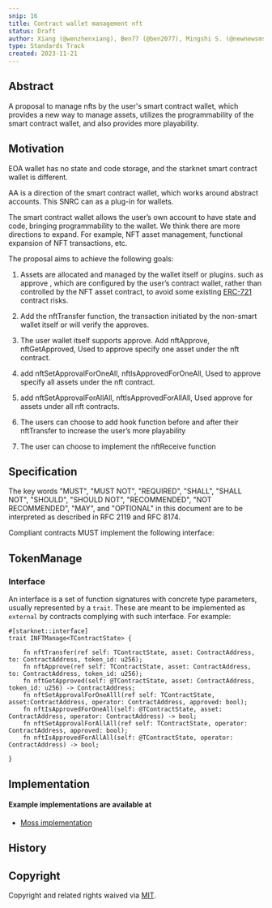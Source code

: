 ```yaml
---
snip: 16
title: Contract wallet management nft
status: Draft
author: Xiang (@wenzhenxiang), Ben77 (@ben2077), Mingshi S. (@newnewsms)
type: Standards Track
created: 2023-11-21
---
```


## Abstract

A proposal to manage nfts by the user's smart contract wallet, which provides a new way to manage assets, utilizes the programmability of the smart contract wallet, and also provides more playability.

## Motivation

EOA wallet has no state and code storage, and the starknet smart contract wallet is different.

AA is a direction of the smart contract wallet, which works around abstract accounts. This SNRC can as a plug-in for wallets.

The smart contract wallet allows the user’s own account to have state and code, bringing programmability to the wallet. We think there are more directions to expand. For example, NFT asset management, functional expansion of NFT transactions, etc.


The proposal aims to achieve the following goals:

1. Assets are allocated and managed by the wallet itself or plugins. such as approve , which are configured by the user’s contract wallet, rather than controlled by the NFT asset contract, to avoid some existing [ERC-721](./erc-721) contract risks.

2. Add the nftTransfer function, the transaction initiated by the non-smart wallet itself or will verify the approves.

3. The user wallet itself supports approve. Add nftApprove,  nftGetApproved, Used to approve specify one asset under the nft contract.

4. add nftSetApprovalForOneAll, nftIsApprovedForOneAll, Used to approve specify all assets under the nft contract.

5. add nftSetApprovalForAllAll, nftIsApprovedForAllAll, Used approve for assets under all nft contracts.

6. The users can choose to add hook function before and after their nftTransfer to increase the user’s more playability

7. The user can choose to implement the nftReceive function


## Specification

The key words "MUST", "MUST NOT", "REQUIRED", "SHALL", "SHALL NOT", "SHOULD", "SHOULD NOT", "RECOMMENDED", "NOT RECOMMENDED", "MAY", and "OPTIONAL" in this document are to be interpreted as described in RFC 2119 and RFC 8174.

Compliant contracts MUST implement the following interface:

## TokenManage
### Interface


An interface is a set of function signatures with concrete type parameters, usually represented by a `trait`. These are meant to be implemented as `external` by contracts complying with such interface. For example:

```cairo
#[starknet::interface]
trait INFTManage<TContractState> {

    fn nftTransfer(ref self: TContractState, asset: ContractAddress, to: ContractAddress, token_id: u256);
    fn nftApprove(ref self: TContractState, asset: ContractAddress, to: ContractAddress, token_id: u256);
    fn nftGetApproved(self: @TContractState, asset: ContractAddress, token_id: u256) -> ContractAddress;
    fn nftSetApprovalForOneAlll(ref self: TContractState, asset:ContractAddress, operator: ContractAddress, approved: bool);
    fn nftIsApprovedForOneAll(self: @TContractState, asset: ContractAddress, operator: ContractAddress) -> bool;
    fn nftSetApprovalForAllAll(ref self: TContractState, operator: ContractAddress, approved: bool);
    fn nftIsApprovedForAllAll(self: @TContractState, operator: ContractAddress) -> bool;

}
```


## Implementation
#### Example implementations are available at
- [Moss implementation](https://github.com/mossdapp/nftmanage-cairo)

## History

## Copyright

Copyright and related rights waived via [MIT](../LICENSE).
